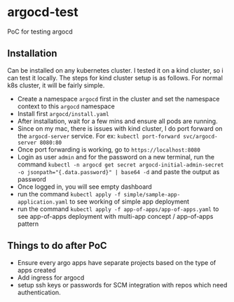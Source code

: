 # argocd-test

PoC for testing argocd

## Installation

Can be installed on any kubernetes cluster. I tested it on a kind cluster, so i can test it locally. The steps for kind cluster setup is as follows. For normal k8s cluster, it will be fairly simple.

- Create a namespace `argocd` first in the cluster and set the namespace context to this `argocd` namespace
- Install first `argocd/install.yaml`
- After installation, wait for a few mins and ensure all pods are running.
- Since on my mac, there is issues with kind cluster, I do port forward on the `argocd-server` service. For ex: `kubectl port-forward svc/argocd-server 8080:80`
- Once port forwarding is working, go to `https://localhost:8080`
- Login as user `admin` and for the password on a new terminal, run the command `kubectl -n argocd get secret argocd-initial-admin-secret -o jsonpath="{.data.password}" | base64 -d` and paste the output as password
- Once logged in, you will see empty dashboard
- run the command `kubectl apply -f simple/sample-app-application.yaml` to see working of simple app deployment 
- run the command `kubectl apply -f app-of-apps/app-of-apps.yaml` to see app-of-apps deployment with multi-app concept / app-of-apps pattern

## Things to do after PoC

- Ensure every argo apps have separate projects based on the type of apps created
- Add ingress for argocd
- setup ssh keys or passwords for SCM integration with repos which need authentication.


